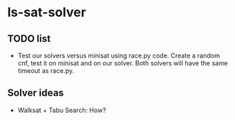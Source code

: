# ls-sat-solver

## TODO list
+ Test our solvers versus minisat using race.py code. Create a random cnf, test it on minisat and on our solver. Both solvers will have the same timeout as race.py.

## Solver ideas
+ Walksat + Tabu Search: How?
